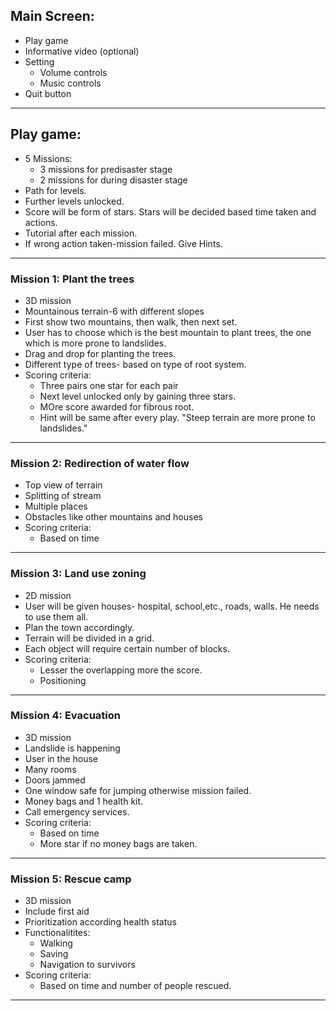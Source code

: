 ## Main Screen:
* Play game
* Informative video (optional)
* Setting
    * Volume controls
    * Music controls
* Quit button
---
## Play game:
* 5 Missions:
    * 3 missions for predisaster stage
    * 2 missions for during disaster stage
* Path for levels.
* Further levels unlocked.
* Score will be form of stars. Stars will be decided based time taken and actions.
* Tutorial after each mission.
* If wrong action taken-mission failed. Give Hints.
---
### Mission 1: Plant the trees
* 3D mission
* Mountainous terrain-6 with different slopes
* First show two mountains, then walk, then next set.
* User has to choose which is the best mountain to plant trees, the one which is more prone to landslides.
* Drag and drop for planting the trees.
* Different type of trees- based on type of root system.
* Scoring criteria:
    * Three pairs one star for each pair
    * Next level unlocked only by gaining three stars.
    * MOre score awarded for fibrous root.
    * Hint will be same after every play. "Steep terrain are more prone to landslides."
---
### Mission 2: Redirection of water flow
* Top view of terrain
* Splitting of stream
* Multiple places
* Obstacles like other mountains and houses
* Scoring criteria:
    * Based on time
---
### Mission 3: Land use zoning
* 2D mission
* User will be given houses- hospital, school,etc., roads, walls. He needs to use them all.
* Plan the town accordingly.
* Terrain will be divided in a grid.
* Each object will require certain number of blocks.
* Scoring criteria:
    * Lesser the overlapping more the score.
    * Positioning
---
### Mission 4: Evacuation
* 3D mission
* Landslide is happening
* User in the house
* Many rooms
* Doors jammed
* One window safe for jumping otherwise mission failed.
* Money bags and 1 health kit.
* Call emergency services.
* Scoring criteria:
    * Based on time
    * More star if no money bags are taken.
---
### Mission 5: Rescue camp
* 3D mission
* Include first aid 
* Prioritization according health status
* Functionalitites:
    * Walking
    * Saving
    * Navigation to survivors
* Scoring criteria:
    * Based on time and number of people rescued.
---